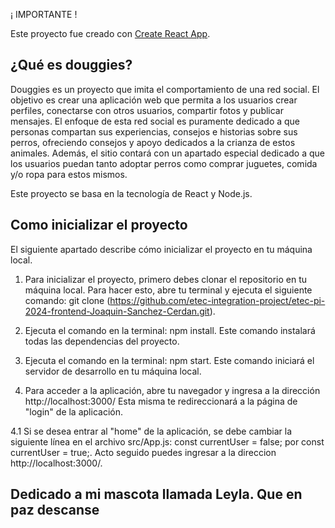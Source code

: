 ¡ IMPORTANTE !

Este proyecto fue creado con [Create React App](https://github.com/facebook/create-react-app).

## ¿Qué es douggies?

Douggies es un proyecto que imita el comportamiento de una red social. El objetivo es crear una aplicación web que permita a los usuarios crear perfiles, conectarse con otros usuarios, compartir fotos y publicar mensajes. El enfoque de esta red social es puramente dedicado a que personas compartan sus experiencias, consejos e historias sobre sus perros, ofreciendo consejos y apoyo dedicados a la crianza de estos animales. Además, el sitio contará con un apartado especial dedicado a que los usuarios puedan tanto adoptar perros como comprar juguetes, comida y/o ropa para estos mismos. 

Este proyecto se basa en la tecnología de React y Node.js.

## Como inicializar el proyecto

El siguiente apartado describe cómo inicializar el proyecto en tu máquina local.

1. Para inicializar el proyecto, primero debes clonar el repositorio en tu máquina local. Para hacer esto, abre tu terminal y ejecuta el siguiente comando: git clone (https://github.com/etec-integration-project/etec-pi-2024-frontend-Joaquin-Sanchez-Cerdan.git).

2. Ejecuta el comando en la terminal: npm install. Este comando instalará todas las dependencias del proyecto.

3. Ejecuta el comando en la terminal: npm start. Este comando iniciará el servidor de desarrollo en tu máquina local.

4. Para acceder a la aplicación, abre tu navegador y ingresa a la dirección http://localhost:3000/ Esta misma te redireccionará a la página de "login" de la aplicación.

4.1 Si se desea entrar al "home" de la aplicación, se debe cambiar la siguiente línea en el archivo src/App.js: const currentUser = false; por const currentUser = true;. Acto seguido puedes ingresar a la direccion http://localhost:3000/.

## Dedicado a mi mascota llamada Leyla. Que en paz descanse


